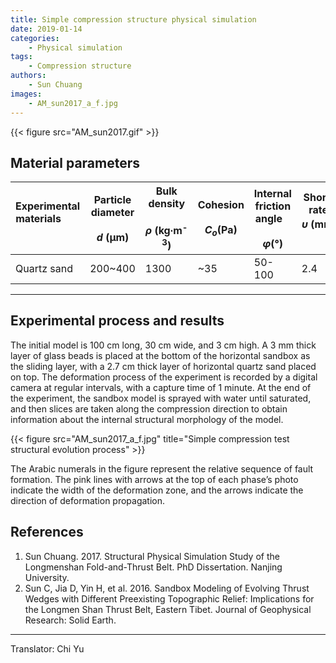 ```yaml
---
title: Simple compression structure physical simulation
date: 2019-01-14
categories:
    - Physical simulation
tags:
    - Compression structure
authors:
    - Sun Chuang
images:
    - AM_sun2017_a_f.jpg
---
```



{{< figure src="AM_sun2017.gif" >}}

## Material parameters

| Experimental materials &nbsp;&nbsp; &nbsp; &nbsp; &nbsp; <br>| Particle diameter  &nbsp;&nbsp; &nbsp; &nbsp; &nbsp; <br> _d_ (μm)  | Bulk density  &nbsp;&nbsp; &nbsp; &nbsp; &nbsp; <br> _ρ_ (kg∙m<sup>-3</sup>)   | Cohesion  &nbsp;&nbsp; &nbsp; &nbsp; &nbsp; <br> _C<sub>o</sub>_(Pa) | Internal friction angle &nbsp;&nbsp; &nbsp; &nbsp; &nbsp; <br> _φ_(°)  | Shortening rate &nbsp;&nbsp; &nbsp; &nbsp; &nbsp; <br>  _υ_ (mm∙min<sup>-1</sup>)|
|-------------|---------------|-----------|--------|----------|-------------|
|   Quartz sand  |    200~400   |   1300   |   ~35   |   50-100   |   2.4 |

---

## Experimental process and results

The initial model is 100 cm long, 30 cm wide, and 3 cm high. A 3 mm thick layer of glass beads is placed at the bottom of the horizontal sandbox as the sliding layer, with a 2.7 cm thick layer of horizontal quartz sand placed on top. The deformation process of the experiment is recorded by a digital camera at regular intervals, with a capture time of 1 minute. At the end of the experiment, the sandbox model is sprayed with water until saturated, and then slices are taken along the compression direction to obtain information about the internal structural morphology of the model.

{{< figure src="AM_sun2017_a_f.jpg" title="Simple compression test structural evolution process" >}}

The Arabic numerals in the figure represent the relative sequence of fault formation. The pink lines with arrows at the top of each phase’s photo indicate the width of the deformation zone, and the arrows indicate the direction of deformation propagation.


## References

1. Sun Chuang. 2017. Structural Physical Simulation Study of the Longmenshan Fold-and-Thrust Belt.  PhD Dissertation. Nanjing University.  
2. Sun C, Jia D, Yin H, et al. 2016. Sandbox Modeling of Evolving Thrust Wedges with Different Preexisting Topographic Relief: Implications for the Longmen Shan Thrust Belt, Eastern Tibet. Journal of Geophysical Research: Solid Earth.  

---

Translator: Chi Yu
